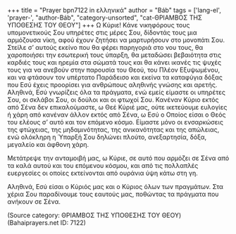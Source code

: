 +++
title = "Prayer bpn7122 in ελληνικά"
author = "Báb"
tags = ['lang-el', 'prayer-', "author-Báb", "category-unsorted", "cat-ΘΡΙΑΜΒΟΣ ΤΗΣ ΥΠΟΘΕΣΗΣ ΤΟΥ ΘΕΟΥ"]
+++
Ω Κύριε! Κάνε νικηφόρους τους υποµονετικούς Σου υπηρέτες στις µέρες Σου, δίδοντάς τους µια αρµόζουσα νίκη, αφού έχουν ζητήσει να µαρτυρήσουν στο µονοπάτι Σου. Στείλε σ’ αυτούς εκείνο που θα φέρει παρηγοριά στο νου τους, θα χαροποιήσει την εσωτερική τους ύπαρξη, θα µεταδώσει βεβαιότητα στις καρδιές τους και ηρεµία στα σώµατά τους και θα κάνει ικανές τις ψυχές τους για να ανεβούν στην παρουσία του Θεού, του Πλέον Εξυψωµένου, και να φτάσουν τον υπέρτατο Παράδεισο και εκείνα τα καταφύγια δόξας που Εσύ έχεις προορίσει για ανθρώπους αληθινής γνώσης και αρετής. Αληθινά, Εσύ γνωρίζεις όλα τα πράγµατα, ενώ εµείς είµαστε οι υπηρέτες Σου, οι σκλάβοι Σου, οι δούλοι και οι φτωχοί Σου. Κανέναν Κύριο εκτός από Σένα δεν επικαλούµαστε, ω Θεέ Κύριέ µας, ούτε ικετεύουµε ευλογίες ή χάρη από κανέναν άλλον εκτός από Σένα, ω Εσύ ο Οποίος είσαι ο Θεός του ελέους σ’ αυτό και τον επόµενο κόσµο. Είµαστε µόνο οι ενσαρκώσεις της φτώχειας, της µηδαµινότητας, της ανικανότητας και της απώλειας, ενώ ολόκληρη η Ύπαρξή Σου δηλώνει πλούτο, ανεξαρτησία, δόξα, µεγαλείο και άφθονη χάρη.

Μετάτρεψε την ανταµοιβή µας, ω Κύριε, σε αυτό που αρµόζει σε Σένα από τα καλά αυτού και του επόµενου κόσµου, και από τις πολλαπλές ευεργεσίες οι οποίες εκτείνονται από ουράνια ύψη κάτω στη γη.

Αληθινά, Εσύ είσαι ο Κύριός µας και ο Κύριος όλων των πραγµάτων. Στα χέρια Σου παραδίνουµε τους εαυτούς µας, ποθώντας τα πράγµατα που ανήκουν σε Σένα.

(Source category: ΘΡΙΑΜΒΟΣ ΤΗΣ ΥΠΟΘΕΣΗΣ ΤΟΥ ΘΕΟΥ)
(Bahaiprayers.net ID: 7122)
